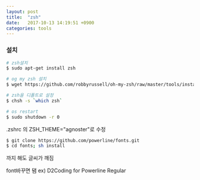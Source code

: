 ```yaml
---
layout: post
title:  "zsh"
date:   2017-10-13 14:19:51 +0900
categories: tools
---
```


### 설치

```bash
# zsh설치
$ sudo apt-get install zsh

# og my zsh 설치
$ wget https://github.com/robbyrussell/oh-my-zsh/raw/master/tools/install.sh -O - | zsh

# zsh을 디폴트로 설정
$ chsh -s `which zsh`

# os restart
$ sudo shutdown -r 0
```
.zshrc 의 ZSH_THEME="agnoster"로 수정
```bash
$ git clone https://github.com/powerline/fonts.git
$ cd fonts; sh install
```
까지 해도 글씨가 깨짐

font바꾸면 됌 ex) D2Coding for Powerline Regular   
